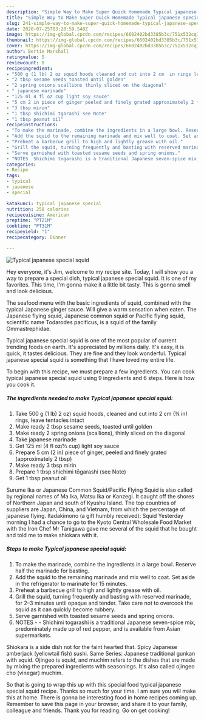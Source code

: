 ```yaml
---
description: "Simple Way to Make Super Quick Homemade Typical japanese special squid"
title: "Simple Way to Make Super Quick Homemade Typical japanese special squid"
slug: 241-simple-way-to-make-super-quick-homemade-typical-japanese-special-squid
date: 2020-07-25T03:28:59.548Z
image: https://img-global.cpcdn.com/recipes/6602402bd3385b3c/751x532cq70/typical-japanese-special-squid-recipe-main-photo.jpg
thumbnail: https://img-global.cpcdn.com/recipes/6602402bd3385b3c/751x532cq70/typical-japanese-special-squid-recipe-main-photo.jpg
cover: https://img-global.cpcdn.com/recipes/6602402bd3385b3c/751x532cq70/typical-japanese-special-squid-recipe-main-photo.jpg
author: Bertie Marshall
ratingvalue: 5
reviewcount: 8
recipeingredient:
- "500 g (1 lb) 2 oz squid hoods cleaned and cut into 2 cm  in rings leave tentacles intact"
- "2 tbsp sesame seeds toasted until golden"
- "2 spring onions scallions thinly sliced on the diagonal"
- " japanese marinade"
- "125 ml 4 fl oz cup light soy sauce"
- "5 cm 2 in piece of ginger peeled and finely grated approximately 2 tbsp"
- "3 tbsp mirin"
- "1 tbsp shichimi tgarashi see Note"
- "1 tbsp peanut oil"
recipeinstructions:
- "To make the marinade, combine the ingredients in a large bowl. Reserve half the marinade for basting."
- "Add the squid to the remaining marinade and mix well to coat. Set aside in the refrigerator to marinate for 15 minutes."
- "Preheat a barbecue grill to high and lightly grease with oil."
- "Grill the squid, turning frequently and basting with reserved marinade, for 2–3 minutes until opaque and tender. Take care not to overcook the squid as it can quickly become rubbery."
- "Serve garnished with toasted sesame seeds and spring onions."
- "NOTES  Shichimi togarashi is a traditional Japanese seven-spice mix, predominately made up of red pepper, and is available from Asian supermarkets."
categories:
- Recipe
tags:
- typical
- japanese
- special

katakunci: typical japanese special 
nutrition: 258 calories
recipecuisine: American
preptime: "PT21M"
cooktime: "PT31M"
recipeyield: "1"
recipecategory: Dinner

---
```



![Typical japanese special squid](https://img-global.cpcdn.com/recipes/6602402bd3385b3c/751x532cq70/typical-japanese-special-squid-recipe-main-photo.jpg)

Hey everyone, it's Jim, welcome to my recipe site. Today, I will show you a way to prepare a special dish, typical japanese special squid. It is one of my favorites. This time, I'm gonna make it a little bit tasty. This is gonna smell and look delicious.

The seafood menu with the basic ingredients of squid, combined with the typical Japanese ginger sauce. Will give a warm sensation when eaten. The Japanese flying squid, Japanese common squid or Pacific flying squid, scientific name Todarodes pacificus, is a squid of the family Ommastrephidae.

Typical japanese special squid is one of the most popular of current trending foods on earth. It's appreciated by millions daily. It's easy, it is quick, it tastes delicious. They are fine and they look wonderful. Typical japanese special squid is something that I have loved my entire life.


To begin with this recipe, we must prepare a few ingredients. You can cook typical japanese special squid using 9 ingredients and 6 steps. Here is how you cook it.

<!--inarticleads1-->

##### The ingredients needed to make Typical japanese special squid:

1. Take 500 g (1 lb) 2 oz) squid hoods, cleaned and cut into 2 cm (¾ in) rings, leave tentacles intact
1. Make ready 2 tbsp sesame seeds, toasted until golden
1. Make ready 2 spring onions (scallions), thinly sliced on the diagonal
1. Take  japanese marinade
1. Get 125 ml (4 fl oz/½ cup) light soy sauce
1. Prepare 5 cm (2 in) piece of ginger, peeled and finely grated (approximately 2 tbsp)
1. Make ready 3 tbsp mirin
1. Prepare 1 tbsp shichimi tōgarashi (see Note)
1. Get 1 tbsp peanut oil


Surume Ika or Japanese Common Squid/Pacific Flying Squid is also called by regional names of Ma Ika, Matsu Ika or Kanzegi. It caught off the shores of Northern Japan and south of Kyushu Island. The top countries of suppliers are Japan, China, and Vietnam, from which the percentage of japanese flying. Itadakimono (a gift humbly received): Squid Yesterday morning I had a chance to go to the Kyoto Central Wholesale Food Market with the Iron Chef Mr Tanigawa gave me several of the squid that he bought and told me to make shiokara with it. 

<!--inarticleads2-->

##### Steps to make Typical japanese special squid:

1. To make the marinade, combine the ingredients in a large bowl. Reserve half the marinade for basting.
1. Add the squid to the remaining marinade and mix well to coat. Set aside in the refrigerator to marinate for 15 minutes.
1. Preheat a barbecue grill to high and lightly grease with oil.
1. Grill the squid, turning frequently and basting with reserved marinade, for 2–3 minutes until opaque and tender. Take care not to overcook the squid as it can quickly become rubbery.
1. Serve garnished with toasted sesame seeds and spring onions.
1. NOTES -  - Shichimi togarashi is a traditional Japanese seven-spice mix, predominately made up of red pepper, and is available from Asian supermarkets.


Shiokara is a side dish not for the faint hearted that. Spicy Japanese amberjack (yellowtail fish) sushi. Same Series: Japanese traditional gunkan with squid. Ojingeo is squid, and muchim refers to the dishes that are made by mixing the prepared ingredients with seasonings. It&#39;s also called ojingeo cho (vinegar) muchim. 

So that is going to wrap this up with this special food typical japanese special squid recipe. Thanks so much for your time. I am sure you will make this at home. There is gonna be interesting food in home recipes coming up. Remember to save this page in your browser, and share it to your family, colleague and friends. Thank you for reading. Go on get cooking!
